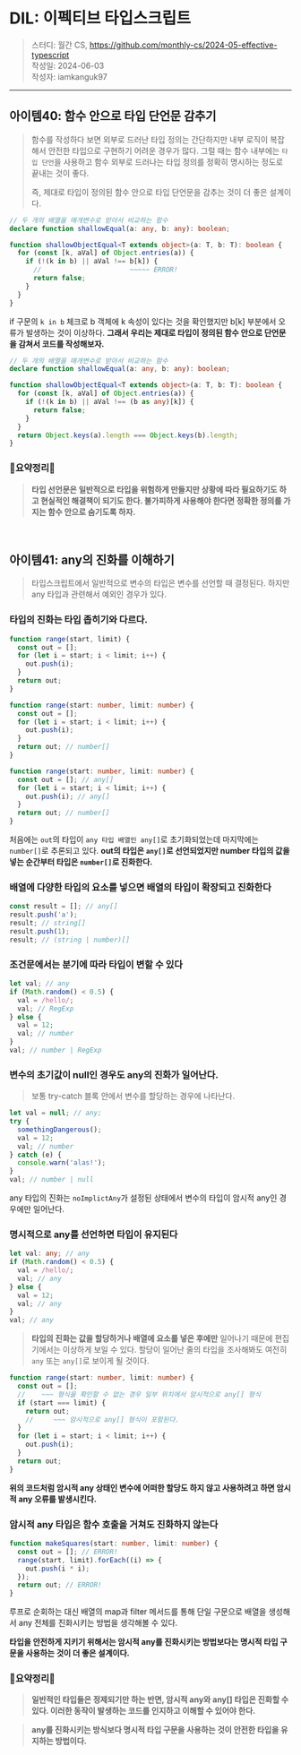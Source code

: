 # DIL: 이펙티브 타입스크립트

> 스터디: 월간 CS, https://github.com/monthly-cs/2024-05-effective-typescript  
> 작성일: 2024-06-03<br/>
> 작성자: iamkanguk97

---

## 아이템40: 함수 안으로 타입 단언문 감추기

> 함수를 작성하다 보면 외부로 드러난 타입 정의는 간단하지만 내부 로직이 복잡해서 안전한 타입으로 구현하기 어려운 경우가 많다. 그럴 때는 함수 내부에는 `타입 단언`을 사용하고 함수 외부로 드러나는 타입 정의를 정확히 명시하는 정도로 끝내는 것이 좋다.
>
> 즉, 제대로 타입이 정의된 함수 안으로 타입 단언문을 감추는 것이 더 좋은 설계이다.

```typescript
// 두 개의 배열을 매개변수로 받아서 비교하는 함수
declare function shallowEqual(a: any, b: any): boolean;

function shallowObjectEqual<T extends object>(a: T, b: T): boolean {
  for (const [k, aVal] of Object.entries(a)) {
    if (!(k in b) || aVal !== b[k]) {
      //                      ~~~~~ ERROR!
      return false;
    }
  }
}
```

if 구문의 `k in b` 체크로 b 객체에 k 속성이 있다는 것을 확인했지만 b[k] 부분에서 오류가 발생하는 것이 이상하다. **그래서 우리는 제대로 타입이 정의된 함수 안으로 단언문을 감쳐서 코드를 작성해보자.**

```typescript
// 두 개의 배열을 매개변수로 받아서 비교하는 함수
declare function shallowEqual(a: any, b: any): boolean;

function shallowObjectEqual<T extends object>(a: T, b: T): boolean {
  for (const [k, aVal] of Object.entries(a)) {
    if (!(k in b) || aVal !== (b as any)[k]) {
      return false;
    }
  }
  return Object.keys(a).length === Object.keys(b).length;
}
```

### 🤔요약정리🤔

> **타입 선언문은 일반적으로 타입을 위험하게 만들지만 상황에 따라 필요하기도 하고 현실적인 해결책이 되기도 한다. 불가피하게 사용해야 한다면 정확한 정의를 가지는 함수 안으로 숨기도록 하자.**

<br/>

## 아이템41: any의 진화를 이해하기

> 타입스크립트에서 일반적으로 변수의 타입은 변수를 선언할 때 결정된다. 하지만 any 타입과 관련해서 예외인 경우가 있다.

### 타입의 진화는 타입 좁히기와 다르다.

```typescript
function range(start, limit) {
  const out = [];
  for (let i = start; i < limit; i++) {
    out.push(i);
  }
  return out;
}

function range(start: number, limit: number) {
  const out = [];
  for (let i = start; i < limit; i++) {
    out.push(i);
  }
  return out; // number[]
}

function range(start: number, limit: number) {
  const out = []; // any[]
  for (let i = start; i < limit; i++) {
    out.push(i); // any[]
  }
  return out; // number[]
}
```

처음에는 `out`의 타입이 `any 타입 배열인 any[]`로 초기화되었는데 마지막에는 `number[]`로 추론되고 있다.
**out의 타입은 `any[]`로 선언되었지만 number 타입의 값을 넣는 순간부터 타입은 `number[]`로 진화한다.**

### 배열에 다양한 타입의 요소를 넣으면 배열의 타입이 확장되고 진화한다

```typescript
const result = []; // any[]
result.push('a');
result; // string[]
result.push(1);
result; // (string | number)[]
```

### 조건문에서는 분기에 따라 타입이 변할 수 있다

```typescript
let val; // any
if (Math.random() < 0.5) {
  val = /hello/;
  val; // RegExp
} else {
  val = 12;
  val; // number
}
val; // number | RegExp
```

### 변수의 초기값이 null인 경우도 any의 진화가 일어난다.

> 보통 try-catch 블록 안에서 변수를 할당하는 경우에 나타난다.

```typescript
let val = null; // any;
try {
  somethingDangerous();
  val = 12;
  val; // number
} catch (e) {
  console.warn('alas!');
}
val; // number | null
```

any 타입의 진화는 `noImplictAny`가 설정된 상태에서 변수의 타입이 암시적 any인 경우에만 일어난다.

### 명시적으로 any를 선언하면 타입이 유지된다

```typescript
let val: any; // any
if (Math.random() < 0.5) {
  val = /hello/;
  val; // any
} else {
  val = 12;
  val; // any
}
val; // any
```

> **타입의 진화는 값을 할당하거나 배열에 요소를 넣은 후에만** 일어나기 때문에 편집기에서는 이상하게 보일 수 있다. 할당이 일어난 줄의 타입을 조사해봐도 여전히 `any` 또는 `any[]`로 보이게 될 것이다.

```typescript
function range(start: number, limit: number) {
  const out = [];
  //    ~~~ 형식을 확인할 수 없는 경우 일부 위치에서 암시적으로 any[] 형식
  if (start === limit) {
    return out;
    //     ~~~ 암시적으로 any[] 형식이 포함된다.
  }
  for (let i = start; i < limit; i++) {
    out.push(i);
  }
  return out;
}
```

**위의 코드처럼 암시적 any 상태인 변수에 어떠한 할당도 하지 않고 사용하려고 하면 암시적 any 오류를 발생시킨다.**

### 암시적 any 타입은 함수 호출을 거쳐도 진화하지 않는다

```typescript
function makeSquares(start: number, limit: number) {
  const out = []; // ERROR!
  range(start, limit).forEach((i) => {
    out.push(i * i);
  });
  return out; // ERROR!
}
```

루프로 순회하는 대신 배열의 map과 filter 메서드를 통해 단일 구문으로 배열을 생성해서 any 전체를 진화시키는 방법을 생각해볼 수 있다.

**타입을 안전하게 지키기 위해서는 암시적 any를 진화시키는 방법보다는 명시적 타입 구문을 사용하는 것이 더 좋은 설계이다.**

### 🤔요약정리🤔

> **일반적인 타입들은 정제되기만 하는 반면, 암시적 any와 any[] 타입은 진화할 수 있다. 이러한 동작이 발생하는 코드를 인지하고 이해할 수 있어야 한다.**

> **any를 진화시키는 방식보다 명시적 타입 구문을 사용하는 것이 안전한 타입을 유지하는 방법이다.**
